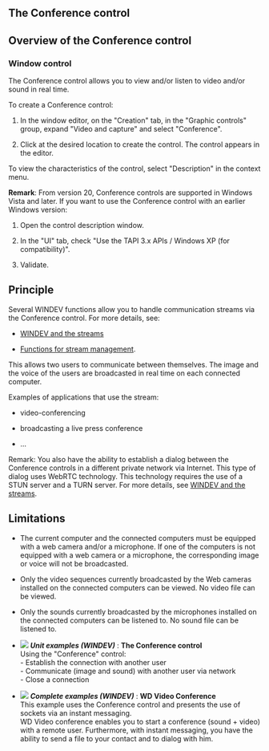 


## The Conference control
			



<a name="NOTE1"></a>
<a name="NOTE1_1"></a>


## Overview of the Conference control
<a name="overview_the_conference_control_ELTTEXTE000124"></a>


### Window control
<a name="window_control_ELTPARAGRAPHE000011"></a>

The Conference control allows you to view and/or listen to video and/or sound in real time.

To create a Conference control:

1. In the window editor, on the "Creation" tab, in the "Graphic controls" group, expand "Video and capture" and select "Conference".

2. Click at the desired location to create the control. The control appears in the editor.




To view the characteristics of the control, select "Description" in the context menu.

**Remark**: From version 20, Conference controls are supported in Windows Vista and later. If you want to use the Conference control with an earlier Windows version: 

1. Open the control description window. 

2. In the "UI" tab, check "Use the TAPI 3.x APIs / Windows XP (for compatibility)". 

3. Validate.




<a name="NOTE2"></a>
<a name="NOTE2_1"></a>


## Principle
<a name="principle_ELTTEXTE000148"></a>
Several WINDEV functions allow you to handle communication streams via the Conference control. For more details, see: 

- [WINDEV and the streams](../WDLang3/3039001.md)

- [Functions for stream management](../WDLang3/3039004.md). 




This allows two users to communicate between themselves. The image and the voice of the users are broadcasted in real time on each connected computer.

Examples of applications that use the stream:

- video-conferencing

- broadcasting a live press conference

- ...




Remark: You also have the ability to establish a dialog between the Conference controls in a different private network via Internet. This type of dialog uses WebRTC technology. This technology requires the use of a STUN server and a TURN server. For more details, see [WINDEV and the streams](../WDLang3/3039001.md). 

<a name="NOTE3"></a>
<a name="NOTE3_1"></a>


## Limitations
<a name="limitations_ELTTEXTE000172"></a>


- The current computer and the connected computers must be equipped with a web camera and/or a microphone. If one of the computers is not equipped with a web camera or a microphone, the corresponding image or voice will not be broadcasted.

- Only the video sequences currently broadcasted by the Web cameras installed on the connected computers can be viewed. No video file can be viewed.

- Only the sounds currently broadcasted by the microphones installed on the connected computers can be listened to. No sound file can be listened to.





- ![](https://doc.pcsoft.fr/en-US/images/image.awp?langid=3&name=TheConferencecontrol.gif) ***Unit examples (WINDEV)*** : **The Conference control** <br>Using the "Conference" control:<br>- Establish the connection with another user<br>- Communicate (image and sound) with another user via network<br>- Close a connection
- ![](https://doc.pcsoft.fr/en-US/images/image.awp?langid=3&name=WDVideoConference.gif) ***Complete examples (WINDEV)*** : **WD Video Conference** <br>This example uses the Conference control and presents the use of sockets via an instant messaging.<br>WD Video conference enables you to start a conference (sound + video) with a remote user. Furthermore, with instant messaging, you have the ability to send a file to your contact and to dialog with him.


